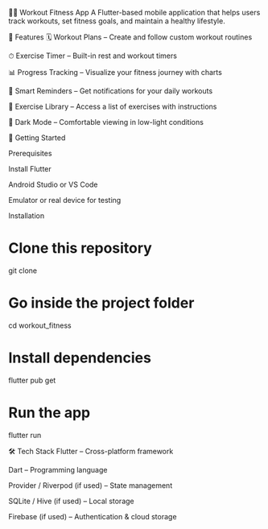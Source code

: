 🏋️‍♂️ Workout Fitness App
A Flutter-based mobile application that helps users track workouts, set fitness goals, and maintain a healthy lifestyle.

📱 Features
🗓 Workout Plans – Create and follow custom workout routines

⏱ Exercise Timer – Built-in rest and workout timers

📊 Progress Tracking – Visualize your fitness journey with charts

🔔 Smart Reminders – Get notifications for your daily workouts

💪 Exercise Library – Access a list of exercises with instructions

🌙 Dark Mode – Comfortable viewing in low-light conditions

🚀 Getting Started

Prerequisites

Install Flutter

Android Studio or VS Code

Emulator or real device for testing

Installation

# Clone this repository
git clone 

# Go inside the project folder
cd workout_fitness

# Install dependencies
flutter pub get

# Run the app
flutter run

🛠 Tech Stack
Flutter – Cross-platform framework

Dart – Programming language

Provider / Riverpod (if used) – State management

SQLite / Hive (if used) – Local storage

Firebase (if used) – Authentication & cloud storage

